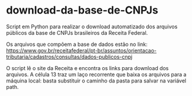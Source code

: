 # download-da-base-de-CNPJs
Script em Python para realizar o download automatizado dos arquivos públicos da base de CNPJs brasileiros da Receita Federal.

Os arquivos que compõem a base de dados estão no link: https://www.gov.br/receitafederal/pt-br/assuntos/orientacao-tributaria/cadastros/consultas/dados-publicos-cnpj

O script lê o site da Receita e encontra os links para download dos arquivos. A célula 13 traz um laço recorrente que baixa os arquivos para a máquina local: basta substituir o caminho da pasta para salvar na variável path.
